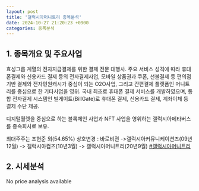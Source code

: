 ```yaml
---
layout: post
title: '갤럭시아머니트리 종목분석'
date: 2024-10-27 21:20:23 +0900
categories: 종목분석
---
```


## 1. 종목개요 및 주요사업

효성그룹 계열의 전자지급결제를 위한 결제 전문 대행사. 주요 서비스 성격에 따라 휴대폰결제와 신용카드 결제 등의 전자결제사업, 모바일 상품권과 쿠폰, 선불결제 등 편의점 기반 결제와 전자민원캐시가 중심이 되는 O2O사업, 그리고 간편결제 플랫폼인 머니트리를 중심으로 한 기타사업을 영위. 국내 최초로 휴대폰 결제 서비스를 개발하였으며, 통합 전자결제 시스템인 빌게이트(BillGate)로 휴대폰 결제, 신용카드 결제, 계좌이체 등 결제 수단 제공.

디지털월렛을 중심으로 하는 블록체인 사업과 NFT 사업을 영위하는 갤럭시아메타버스를 종속회사로 보유.

최대주주는 조현준 외(54.65%) 상호변경 : 바로비젼 ->갤럭시아커뮤니케이션즈(09년12월) -> 갤럭시아컴즈(10년3월) -> 갤럭시아머니트리(20년9월)
[#갤럭시아머니트리](#)

## 2. 시세분석

No price analysis available
